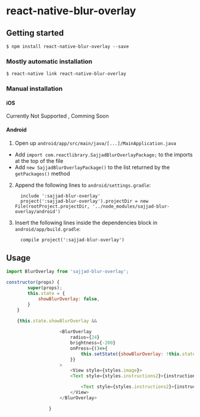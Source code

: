 
# react-native-blur-overlay

## Getting started

`$ npm install react-native-blur-overlay --save`

### Mostly automatic installation

`$ react-native link react-native-blur-overlay`

### Manual installation


#### iOS

Currently Not Supported , Comming Soon

#### Android

1. Open up `android/app/src/main/java/[...]/MainApplication.java`
  - Add `import com.reactlibrary.SajjadBlurOverlayPackage;` to the imports at the top of the file
  - Add `new SajjadBlurOverlayPackage()` to the list returned by the `getPackages()` method
2. Append the following lines to `android/settings.gradle`:
  	```
      include ':sajjad-blur-overlay'
      project(':sajjad-blur-overlay').projectDir = new File(rootProject.projectDir, '../node_modules/sajjad-blur-overlay/android')

  	```
3. Insert the following lines inside the dependencies block in `android/app/build.gradle`:
  	```
      compile project(':sajjad-blur-overlay')
  	```


## Usage
```javascript
import BlurOverlay from 'sajjad-blur-overlay';

constructor(props) {
        super(props);
        this.state = {
            showBlurOverlay: false,
        }
    }
    
    {this.state.showBlurOverlay &&

                    <BlurOverlay
                        radius={24}
                        brightness={-200}
                        onPress={()=>{
                            this.setState({showBlurOverlay: !this.state.showBlurOverlay});
                        }}
                    >
                        <View style={styles.image}>
                        <Text style={styles.instructions2}>{instructions}</Text>

                            <Text style={styles.instructions2}>{instructions}</Text>
                        </View>
                    </BlurOverlay>

                }
```
  
